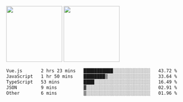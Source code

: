 <img src="https://github-readme-stats.vercel.app/api?username=Dream4ever&count_private=true&show_icons=true&theme=tokyonight" height="150" /> <img src="https://github-readme-stats.vercel.app/api/top-langs/?username=Dream4ever&count_private=true&show_icons=true&theme=tokyonight&langs_count=5&layout=compact" height="150" />

<!--START_SECTION:waka-->

```txt
Vue.js       2 hrs 23 mins   ███████████░░░░░░░░░░░░░░   43.72 %
JavaScript   1 hr 50 mins    ████████▒░░░░░░░░░░░░░░░░   33.64 %
TypeScript   53 mins         ████░░░░░░░░░░░░░░░░░░░░░   16.49 %
JSON         9 mins          ▓░░░░░░░░░░░░░░░░░░░░░░░░   02.91 %
Other        6 mins          ▒░░░░░░░░░░░░░░░░░░░░░░░░   01.96 %
```

<!--END_SECTION:waka-->
